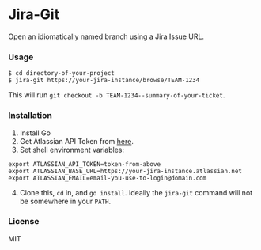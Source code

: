 # Jira-Git

Open an idiomatically named branch using a Jira Issue URL.

### Usage

```
$ cd directory-of-your-project
$ jira-git https://your-jira-instance/browse/TEAM-1234
```

This will run `git checkout -b TEAM-1234--summary-of-your-ticket`.

### Installation

1. Install Go
2. Get Atlassian API Token from
   [here](https://id.atlassian.com/manage-profile/security/api-tokens).
3. Set shell environment variables:
  ```
  export ATLASSIAN_API_TOKEN=token-from-above
  export ATLASSIAN_BASE_URL=https://your-jira-instance.atlassian.net
  export ATLASSIAN_EMAIL=email-you-use-to-login@domain.com
  ```
4. Clone this, `cd` in, and `go install`. Ideally the `jira-git` command will
   not be somewhere in your `PATH`.

### License

MIT

